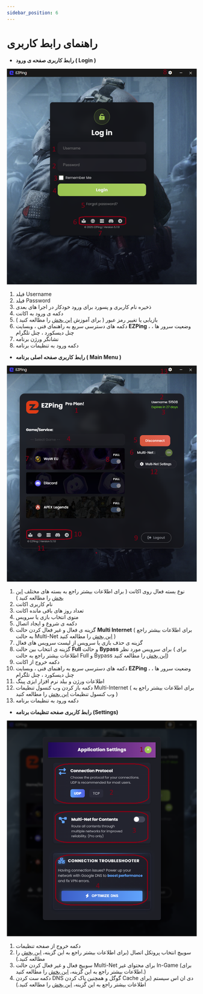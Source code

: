 ```yaml
---
sidebar_position: 6
---
```


# راهنمای رابط کاربری


  - **رابط کاربری صفحه ی ورود ( Login )**

![winver-run](./img/login-screen-ui.png)



1. فیلد Username
2. فیلد Password
3. ذخیره نام کاربری و پسورد برای ورود خودکار در اجرا های بعدی
4. دکمه ی ورود به اکانت
5. بازیابی یا تغییر رمز عبور ( برای آموزش [این بخش](https://docs.ezping.ir/how-to-reset-password) را مطالعه کنید )
6. دکمه های دسترسی سریع به راهنمای فنی ، وبسایت **EZPing**  ، وضعیت سرور ها ، چنل دیسکورد ، چنل تلگرام
7. نشانگر ورژن برنامه
8. دکمه ورود به تنظیمات برنامه


  - **رابط کاربری صفحه اصلی برنامه ( Main Menu )**


![winver-run](./img/main-app-ui.png)

1. نوع بسته فعال روی اکانت ( برای اطلاعات بیشتر راجع به بسته های مختلف [این بخش](https://docs.ezping.ir/category/%D9%BE%D9%84%D9%86-%D9%87%D8%A7%DB%8C-%D8%A7%DA%A9%D8%A7%D9%86%D8%AA) را مطالعه کنید ) 
2. نام کاربری اکانت
3. تعداد روز های باقی مانده اکانت
4. منوی انتخاب بازی یا سرویس
5. دکمه ی شروع و ایجاد اتصال
6. گزینه ی فعال و غیر فعال کردن حالت **Multi Internet** ( برای اطلاعات بیشتر راجع به حالت Multi-Net [این بخش](https://docs.ezping.ir/how-it-works/multi-net-mode) را مطالعه کنید )
7. گزینه ی حذف بازی یا سرویس از لیست سرویس های فعال
8. گزینه ی انتخاب بین حالت **Full** و حالت **Bypass** برای سرویس مورد نظر ( برای اطلاعات بیشتر راجع به حالت Full و Bypass [این بخش](https://docs.ezping.ir/how-it-works/bypass-vs-full) را مطالعه کنید) 
9. دکمه خروج از اکانت
10. دکمه های دسترسی سریع به راهنمای فنی ، وبسایت **EZPing**  ، وضعیت سرور ها ، چنل دیسکورد ، چنل تلگرام
11. اطلاعات ورژن و بیلد نرم افزار ایزی پینگ
12. دکمه باز کردن وب کنسول تنظیمات Multi-Internet ( برای اطلاعات بیشتر راجع به وب کنسول تنظیمات [این بخش](https://docs.ezping.ir/how-it-works/multi-net-mode#:~:text=%D9%88%D8%A8%20%DA%A9%D9%86%D8%B3%D9%88%D9%84%20%D8%AA%D9%86%D8%B8%DB%8C%D9%85%D8%A7%D8%AA%20Multi%2DNet) را مطالعه کنید )
13. دکمه ورود به تنظیمات برنامه


  - **رابط کاربری صفحه تنظیمات برنامه (Settings)**

![winver-run](./img/settings-menu.png)
1. دکمه خروج از صفحه تنظیمات
2. سوییچ انتخاب پروتکل اتصال (برای اطلاعات بیشتر راجع به این گزینه، [این بخش](https://docs.ezping.ir/settings-guide#:~:text=%D8%A8%D8%AE%D8%B4%20Connection%20Protocol) را مطالعه کنید.)
3. سوییچ فعال و غیر فعال کردن حالت Multi-Net برای محتوای غیر In-Game (برای اطلاعات بیشتر راجع به این گزینه، [این بخش](https://docs.ezping.ir/settings-guide#:~:text=%D8%A8%D8%AE%D8%B4%20Mutli%2DNet%20For%20Content) را مطالعه کنید.)
4. دکمه ست کردن DNS گوگل و همچنین پاک کردن Cache دی ان اس سیستم (برای اطلاعات بیشتر راجع به این گزینه، [این بخش](https://docs.ezping.ir/settings-guide#:~:text=%D8%A8%D8%AE%D8%B4%20Connection%20Troubleshooter) را مطالعه کنید.)
